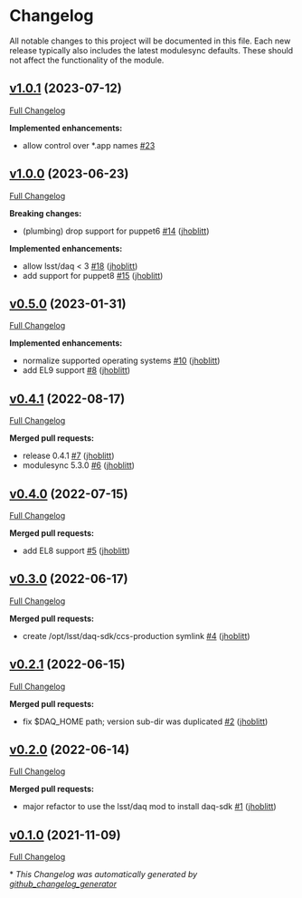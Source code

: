 # Changelog

All notable changes to this project will be documented in this file.
Each new release typically also includes the latest modulesync defaults.
These should not affect the functionality of the module.

## [v1.0.1](https://github.com/lsst-it/puppet-ccs_daq/tree/v1.0.1) (2023-07-12)

[Full Changelog](https://github.com/lsst-it/puppet-ccs_daq/compare/v1.0.0...v1.0.1)

**Implemented enhancements:**

- allow control over *.app names [\#23](https://github.com/lsst-it/puppet-ccs_daq/pull/23)

## [v1.0.0](https://github.com/lsst-it/puppet-ccs_daq/tree/v1.0.0) (2023-06-23)

[Full Changelog](https://github.com/lsst-it/puppet-ccs_daq/compare/v0.5.0...v1.0.0)

**Breaking changes:**

- \(plumbing\) drop support for puppet6 [\#14](https://github.com/lsst-it/puppet-ccs_daq/pull/14) ([jhoblitt](https://github.com/jhoblitt))

**Implemented enhancements:**

- allow lsst/daq \< 3 [\#18](https://github.com/lsst-it/puppet-ccs_daq/pull/18) ([jhoblitt](https://github.com/jhoblitt))
- add support for puppet8 [\#15](https://github.com/lsst-it/puppet-ccs_daq/pull/15) ([jhoblitt](https://github.com/jhoblitt))

## [v0.5.0](https://github.com/lsst-it/puppet-ccs_daq/tree/v0.5.0) (2023-01-31)

[Full Changelog](https://github.com/lsst-it/puppet-ccs_daq/compare/v0.4.1...v0.5.0)

**Implemented enhancements:**

- normalize supported operating systems [\#10](https://github.com/lsst-it/puppet-ccs_daq/pull/10) ([jhoblitt](https://github.com/jhoblitt))
- add EL9 support [\#8](https://github.com/lsst-it/puppet-ccs_daq/pull/8) ([jhoblitt](https://github.com/jhoblitt))

## [v0.4.1](https://github.com/lsst-it/puppet-ccs_daq/tree/v0.4.1) (2022-08-17)

[Full Changelog](https://github.com/lsst-it/puppet-ccs_daq/compare/v0.4.0...v0.4.1)

**Merged pull requests:**

- release 0.4.1 [\#7](https://github.com/lsst-it/puppet-ccs_daq/pull/7) ([jhoblitt](https://github.com/jhoblitt))
- modulesync 5.3.0 [\#6](https://github.com/lsst-it/puppet-ccs_daq/pull/6) ([jhoblitt](https://github.com/jhoblitt))

## [v0.4.0](https://github.com/lsst-it/puppet-ccs_daq/tree/v0.4.0) (2022-07-15)

[Full Changelog](https://github.com/lsst-it/puppet-ccs_daq/compare/v0.3.0...v0.4.0)

**Merged pull requests:**

- add EL8 support [\#5](https://github.com/lsst-it/puppet-ccs_daq/pull/5) ([jhoblitt](https://github.com/jhoblitt))

## [v0.3.0](https://github.com/lsst-it/puppet-ccs_daq/tree/v0.3.0) (2022-06-17)

[Full Changelog](https://github.com/lsst-it/puppet-ccs_daq/compare/v0.2.1...v0.3.0)

**Merged pull requests:**

- create /opt/lsst/daq-sdk/ccs-production symlink [\#4](https://github.com/lsst-it/puppet-ccs_daq/pull/4) ([jhoblitt](https://github.com/jhoblitt))

## [v0.2.1](https://github.com/lsst-it/puppet-ccs_daq/tree/v0.2.1) (2022-06-15)

[Full Changelog](https://github.com/lsst-it/puppet-ccs_daq/compare/v0.2.0...v0.2.1)

**Merged pull requests:**

- fix $DAQ\_HOME path; version sub-dir was duplicated [\#2](https://github.com/lsst-it/puppet-ccs_daq/pull/2) ([jhoblitt](https://github.com/jhoblitt))

## [v0.2.0](https://github.com/lsst-it/puppet-ccs_daq/tree/v0.2.0) (2022-06-14)

[Full Changelog](https://github.com/lsst-it/puppet-ccs_daq/compare/v0.1.0...v0.2.0)

**Merged pull requests:**

- major refactor to use the lsst/daq mod to install daq-sdk [\#1](https://github.com/lsst-it/puppet-ccs_daq/pull/1) ([jhoblitt](https://github.com/jhoblitt))

## [v0.1.0](https://github.com/lsst-it/puppet-ccs_daq/tree/v0.1.0) (2021-11-09)

[Full Changelog](https://github.com/lsst-it/puppet-ccs_daq/compare/3ffe67ac0b5ce84aff39d5af0861ac5129103d75...v0.1.0)



\* *This Changelog was automatically generated by [github_changelog_generator](https://github.com/github-changelog-generator/github-changelog-generator)*
